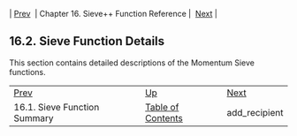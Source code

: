 | [Prev](sieve.ref3.function.summary)  | Chapter 16. Sieve++ Function Reference |  [Next](sieve.ref.add_recipient) |

## 16.2. Sieve Function Details

This section contains detailed descriptions of the Momentum Sieve functions.


|     |     |     |
| --- | --- | --- |
| [Prev](sieve.ref3.function.summary)  | [Up](sieve.ref3) |  [Next](sieve.ref.add_recipient) |
| 16.1. Sieve Function Summary  | [Table of Contents](index) |  add_recipient |

